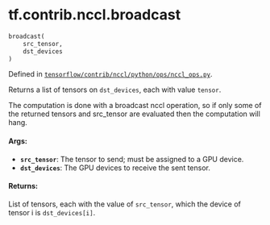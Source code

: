 <div itemscope itemtype="http://developers.google.com/ReferenceObject">
<meta itemprop="name" content="tf.contrib.nccl.broadcast" />
</div>

# tf.contrib.nccl.broadcast

``` python
broadcast(
    src_tensor,
    dst_devices
)
```



Defined in [`tensorflow/contrib/nccl/python/ops/nccl_ops.py`](https://www.tensorflow.org/code/tensorflow/contrib/nccl/python/ops/nccl_ops.py).

Returns a list of tensors on `dst_devices`, each with value `tensor`.

The computation is done with a broadcast nccl operation, so if only some of
the returned tensors and src_tensor are evaluated then the computation will
hang.

#### Args:

* <b>`src_tensor`</b>: The tensor to send; must be assigned to a GPU device.
* <b>`dst_devices`</b>: The GPU devices to receive the sent tensor.


#### Returns:

  List of tensors, each with the value of `src_tensor`, which the device
  of tensor i is `dst_devices[i]`.